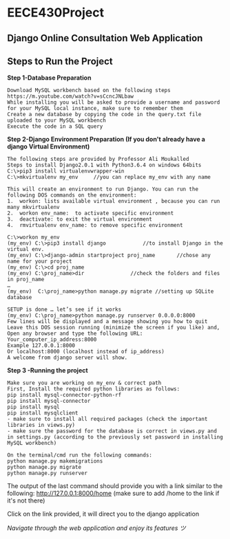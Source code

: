 # EECE430Project
## Django Online Consultation Web Application 
## Steps to Run the Project 
**Step 1-Database Preparation**
``` 
Download MySQL workbench based on the following steps https://m.youtube.com/watch?v=sCcncJNLbaw 
While installing you will be asked to provide a username and password for your MySQL local instance, make sure to remember them 
Create a new database by copying the code in the query.txt file uploaded to your MySQL workbench 
Execute the code in a SQL query 

``` 
**Step 2-Django Environment Preparation (If you don't already have a django Virtual Environment)** 
``` 
The following steps are provided by Professor Ali Moukalled
Steps to install Django2.0.1 with Python3.6.4 on windows 64bits
C:\>pip3 install virtualenvwrapper-win
C:\>mkvirtualenv my_env		//you can replace my_env with any name

This will create an environment to run Django. You can run the following DOS commands on the environment:
1.	workon: lists available virtual environment , because you can run many mkvirtualenv
2.	workon env_name:  to activate specific environment
3.	deactivate: to exit the virtual environment
4.	rmvirtualenv env_name: to remove specific environment

C:\>workon my_env
(my_env) C:\>pip3 install django			//to install Django in the virtual env.
(my_env) C:\>django-admin startproject proj_name       //chose any name for your project
(my_env) C:\>cd proj_name
(my_env) C:\proj_name>dir				//check the folders and files in proj_name
…
(my_env)  C:\proj_name>python manage.py migrate	//setting up SQLite database

SETUP is done … let’s see if it works
(my_env) C:\proj_name>python manage.py runserver 0.0.0.0:8000 
Few lines will be displayed and a message showing you how to quit
Leave this DOS session running (minimize the screen if you like) and,
Open any browser and type the following URL: 
Your_computer_ip_address:8000
Example 127.0.0.1:8000
Or localhost:8000 (localhost instead of ip_address)
A welcome from django server will show.

``` 
**Step 3 -Running the project** 
``` 
Make sure you are working on my_env & correct path
First, Install the required python libraries as follows: 
pip install mysql-connector-python-rf 
pip install mysql-connector 
pip install mysql 
pip install mysqlclient 
- make sure to install all required packages (check the important libraries in views.py)
- make sure the password for the database is correct in views.py and in settings.py (according to the previously set password in installing MySQL workbench) 
```  
```
On the terminal/cmd run the following commands: 
python manage.py makemigrations 
python manage.py migrate 
python manage.py runserver 
``` 
The output of the last command should provide you with a link similar to the following:  http://127.0.0.1:8000/home (make sure to add /home to the link if it's not there)

Click on the link provided, it will direct you to the django application 

*Navigate through the web application and enjoy its features ツ* 


